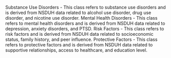 Substance Use Disorders - This class refers to substance use disorders and is derived from NSDUH data related to alcohol use disorder, drug use disorder, and nicotine use disorder.
Mental Health Disorders - This class refers to mental health disorders and is derived from NSDUH data related to depression, anxiety disorders, and PTSD.
Risk Factors - This class refers to risk factors and is derived from NSDUH data related to socioeconomic status, family history, and peer influence.
Protective Factors - This class refers to protective factors and is derived from NSDUH data related to supportive relationships, access to healthcare, and education level.
